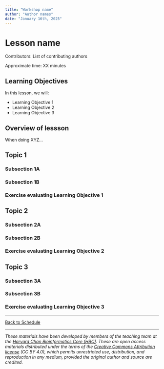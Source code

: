 ```yaml
---
title: "Workshop name"
author: "Author names"
date: "January 16th, 2025"
---
```


# Lesson name

Contributors: List of contributing authors

Approximate time: XX minutes

## Learning Objectives 

In this lesson, we will:
- Learning Objective 1
- Learning Objective 2
- Learning Objective 3

## Overview of lessson

When doing XYZ...

## Topic 1

### Subsection 1A

### Subsection 1B

### Exercise evaluating Learning Objective 1

## Topic 2

### Subsection 2A

### Subsection 2B

### Exercise evaluating Learning Objective 2

## Topic 3

### Subsection 3A

### Subsection 3B

### Exercise evaluating Learning Objective 3

***

[Back to Schedule](../schedule/README.md)

***

*These materials have been developed by members of the teaching team at the [Harvard Chan Bioinformatics Core (HBC)](http://bioinformatics.sph.harvard.edu/). These are open access materials distributed under the terms of the [Creative Commons Attribution license](https://creativecommons.org/licenses/by/4.0/) (CC BY 4.0), which permits unrestricted use, distribution, and reproduction in any medium, provided the original author and source are credited.*
